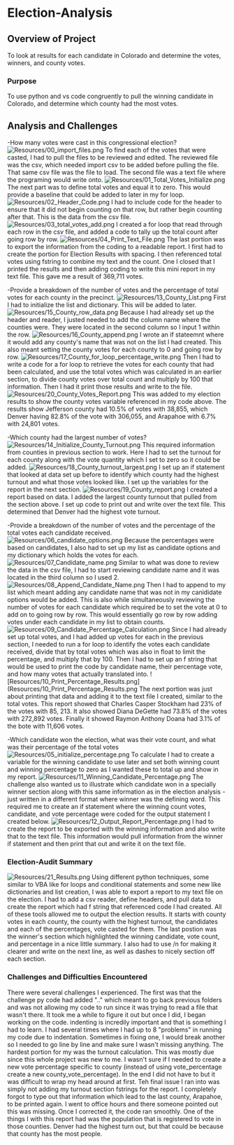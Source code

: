 # Election-Analysis

## Overview of Project
To look at results for each candidate in Colorado and determine the votes, winners, and county votes.
### Purpose
To use python and vs code congruently to pull the winning candidate in Colorado, and determine which county had the most votes.
## Analysis and Challenges
-How many votes were cast in this congressional election?
![Resources/00_import_files.png](Resources/00_import_files.png) 
To find each of the votes that were casted, I had to pull the files to be reviewed and edited. The reviewed file was the csv, which needed import csv to be added before pulling the file. That same csv file was the file to load. The second file was a text file where the programing would write onto.
![Resources/01_Total_Votes_Initialize.png](Resources/01_Total_Votes_Initialize.png) 
The next part was to define total votes and equal it to zero. This would provide a baseline that could be added to later in my for loop.
![Resources/02_Header_Code.png](Resources/02_Header_Code.png) 
 I had to include code for the header to ensure that it did not begin counting on that row, but rather begin counting after that. This is the data from the csv file.
 ![Resources/03_total_votes_add.png](Resources/03_total_votes_add.png) 
I created a for loop that read through each row in the csv file, and added a code to tally up the total count after going row by row.
![Resources/04_Print_Text_File.png](Resources/04_Print_Text_File.png) 
The last portion was to export the information from the coding to a readable report. I first had to create the portion for Election Results with spacing. I then referenced total votes using fstring to combine my text and the count. One I closed that I printed the results and then adding coding to write this mini report in my text file.
This gave me a result of 369,711 votes.

-Provide a breakdown of the number of votes and the percentage of total votes for each county in the precinct.
![Resources/13_County_List.png](Resources/13_County_List.png) 
First I had to initialize the list and dictionary. This will be added to later.
![Resources/15_County_row_data.png](Resources/15_County_row_data.png)
Because I had already set up the header and reader, I justed needed to add the column name where the counties were. They were located in the second column so I input 1 within the row. 
![Resources/16_County_append.png](Resources/16_County_append.png) 
I wrote an if stateemnt where it would add any county's name that was not on the list I had created. This also meant setting the county votes for each county to 0 and going row by row.
![Resources/17_County_for_loop_percentage_write.png](Resources/17_County_for_loop_percentage_write.png) 
Then I had to write a code for a for loop to retrieve the votes for each county that had been calculated, and use the total votes which was calculated in an earlier section, to divide county votes over total count and multiply by 100 that information. Then I had it print those results and write to the file.
![Resources/20_County_Votes_Report.png](Resources/20_County_Votes_Report.png)
This was added to my election results to show the county votes variable referenced in my code above.
The results show Jefferson county had 10.5% of votes with 38,855, which Denver having 82.8% of the vote with 306,055, and Arapahoe with 6.7% with 24,801 votes.

-Which county had the largest number of votes?
![Resources/14_Initialize_County_Turnout.png](Resources/14_Initialize_County_Turnout.png) 
This required information from counties in previous section to work. Here I had to set the turnout for each county along with the vote quantity which I set to zero so it could be added.
![Resources/18_County_turnout_largest.png](Resources/18_County_turnout_largest.png) 
I set up an if statement that looked at data set up before to identify which county had the highest turnout and what those votes looked like. I set up the variables for the report in the next section.
![Resources/19_County_report.png](Resources/19_County_report.png) 
I created a report based on data. I added the largest county turnout that pulled from the section above. I set up code to print out and write over the text file.
This determined that Denver had the highest vote turnout. 

-Provide a breakdown of the number of votes and the percentage of the total votes each candidate received.
![Resources/06_candidate_options.png](Resources/06_candidate_options.png) 
Because the percentages were based on candidates, I also had to set up my list as candidate options and my dictionary which holds the votes for each.
![Resources/07_Candidate_name.png](Resources/07_Candidate_name.png) 
Similar to  what was done to review the data in the csv file,  I had to start reviewing candidate name and it was located in the third column so I used 2.
![Resources/08_Append_Candidate_Name.png](Resources/08_Append_Candidate_Name.png) 
Then I had to append to my list which meant adding any candidate name that was not in my canididate options would be added. This is also while simultaneously reviewing the number of votes for each candidate which required be to set the vote at 0 to add on to going row by row. This would essentially go row by row adding votes under each candidate in my list to obtain counts.
![Resources/09_Candidate_Percentage_Calculation.png](09_Candidate_Percentage_Calculation.png) 
Since I had already set up total votes, and I had added up votes for each in the previous section, I needed to run a for loop to identify the votes each candidate received, divide that by total votes which was also in float to limit the percentage, and multiply that by 100.
Then I had to set up an f string that would be used to print the code by candidate name, their percentage vote, and how many votes that actually translated into.
![Resources/10_Print_Percentage_Results.png](Resources/10_Print_Percentage_Results.png
The next portion was just about printing that data and adding it to the text file I created, similar to the total votes. 
This report showed that Charles Casper Stockham had 23% of the votes with 85, 213. It also showed Diana DeGette had 73.8% of the votes with 272,892 votes. Finally it showed Raymon Anthony Doana had 3.1% of the bote with 11,606 votes. 

-Which candidate won the election, what was their vote count, and what was their percentage of the total votes
![Resources/05_initialize_percentage.png](Resources/05_initialize_percentage.png) 
To calculate I had to create a variable for the winning candidate to use later and set both winning count and winning percentage to zero as I wanted these to total up and show in my report.
![Resources/11_Winning_Candidate_Percentage.png](Resources/11_Winning_Candidate_Percentage.png) 
The challenge also wanted us to illustrate which candidate won in a specially winner section along with this same information as in the election analysis - just written in a different format where winner was the defining word. This required me to create an if statement where the winning count votes, candidate, and vote percentage were coded for the output statement I created below.
![Resources/12_Output_Report_Percentage.png](Resources/12_Output_Report_Percentage.png) 
I had to create the report to be exported with the winning information and also write that to the text file. This information would pull information from the winner if statement and then print that out and write it on the text file.

### Election-Audit Summary
![Resources/21_Results.png](Resources/21_Results.png) 
Using different python techniques, some similar to VBA like for loops and conditional statements and some new like dictionaries and list creation, I was able to export a report to my text file on the election. I had to add a csv reader, define headers, and pull data to create the report which had f string that referenced code I had created. All of these tools allowed me to output the election results. It starts with county votes in each county, the county with the highest turnout, the candidates and each of the percentages, vote casted for them. The last postion was the winner's section which highlighted the winning candidate, vote count, and percentage in a nice little summary.
I also had to use /n for making it clearer and write on the next line, as well as dashes to nicely section off each section.
### Challenges and Difficulties Encountered
There were several challenges I experienced.
The first was that the challenge py code had added ".." which meant to go back previous folders and was not allowing my code to run since it was trying to read a file that wasn't there. It took me a while to figure it out but once I did, I began working on the code.
indenting is incredily important and that is something I had to learn. I had several times where I had up to 8 "problems" in running my code due to indentation. Sometimes in fixing one, I would break another so I needed to go line by line and make sure I wasn't missing anything.
The hardest portion for my was the turnout calculation. This was mostly due since this whole project was new to me. I wasn't sure if I needed to create a new vote percentage specific to county (instead of using vote_percentage create a new county_vote_percentage). In the end I did not have to but it was difficult to wrap my head around at first.
Teh final issue I ran into was simply not adding my turnout section fstrings for the report. I completely forgot to type out that information which lead to the last county, Arapahoe, to be printed again. I went to office hours and there someone pointed out this was missing. Once I corrected it, the code ran smoothly.
One of the things I with this report had was the population that is registered to vote in those counties. Denver had the highest turn out, but that could be because that county has the most people.